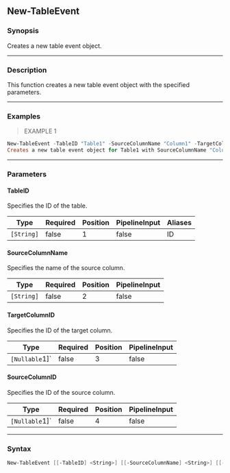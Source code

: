 New-TableEvent
--------------

### Synopsis
Creates a new table event object.

---

### Description

This function creates a new table event object with the specified parameters.

---

### Examples
> EXAMPLE 1

```PowerShell
New-TableEvent -TableID "Table1" -SourceColumnName "Column1" -TargetColumnID 1 -SourceColumnID 2
Creates a new table event object for Table1 with SourceColumnName "Column1", TargetColumnID 1, and SourceColumnID 2.
```

---

### Parameters
#### **TableID**
Specifies the ID of the table.

|Type      |Required|Position|PipelineInput|Aliases|
|----------|--------|--------|-------------|-------|
|`[String]`|false   |1       |false        |ID     |

#### **SourceColumnName**
Specifies the name of the source column.

|Type      |Required|Position|PipelineInput|
|----------|--------|--------|-------------|
|`[String]`|false   |2       |false        |

#### **TargetColumnID**
Specifies the ID of the target column.

|Type          |Required|Position|PipelineInput|
|--------------|--------|--------|-------------|
|`[Nullable`1]`|false   |3       |false        |

#### **SourceColumnID**
Specifies the ID of the source column.

|Type          |Required|Position|PipelineInput|
|--------------|--------|--------|-------------|
|`[Nullable`1]`|false   |4       |false        |

---

### Syntax
```PowerShell
New-TableEvent [[-TableID] <String>] [[-SourceColumnName] <String>] [[-TargetColumnID] <Nullable`1>] [[-SourceColumnID] <Nullable`1>] [<CommonParameters>]
```

